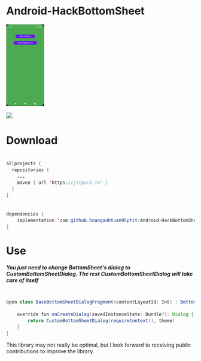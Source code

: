# Android-HackBottomSheet

<img src="https://raw.githubusercontent.com/hoanganhtuan95ptit/Android-HackBottomSheet/main/demo.gif" width="20%">

[<img src="https://play.google.com/intl/en_us/badges/static/images/badges/en_badge_web_generic.png" width="20%">](https://play.google.com/store/apps/details?id=com.ipa.english.phonetics)

# Download
```java

allprojects {
  repositories {
    ...
    maven { url 'https://jitpack.io' }
  }
}
    
    
dependencies {
    implementation 'com.github.hoanganhtuan95ptit:Android-HackBottomSheet:$new_version'
}
```

# Use

##### You just need to change BottomSheet's dialog to CustomBottomSheetDialog. The rest CustomBottomSheetDialog will take care of itself

```java

open class BaseBottomSheetDialogFragment(contentLayoutId: Int) : BottomSheetDialogFragment(contentLayoutId) {

    override fun onCreateDialog(savedInstanceState: Bundle?): Dialog {
        return CustomBottomSheetDialog(requireContext(), theme)
    }
}
```

This library may not really be optimal, but I look forward to receiving public contributions to improve the library.
